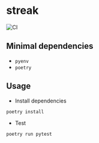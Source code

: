 # streak

![CI](https://github.com/diohabara/streak/workflows/CI/badge.svg)

## Minimal dependencies

- `pyenv`
- `poetry`

## Usage

- Install dependencies

```sh
poetry install 
```

- Test

```sh
poetry run pytest
```

